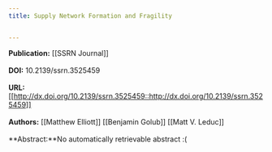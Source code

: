 ```yaml
---
title: Supply Network Formation and Fragility


---
```


**Publication:** [[SSRN Journal]]<br><br>**DOI:** 10.2139/ssrn.3525459                                             
<br>**URL:**[[http://dx.doi.org/10.2139/ssrn.3525459::http://dx.doi.org/10.2139/ssrn.3525459]]<br><br>**Authors:** [[Matthew Elliott]] [[Benjamin Golub]] [[Matt V. Leduc]] <br><br>**Abstract:**No automatically retrievable abstract :(

